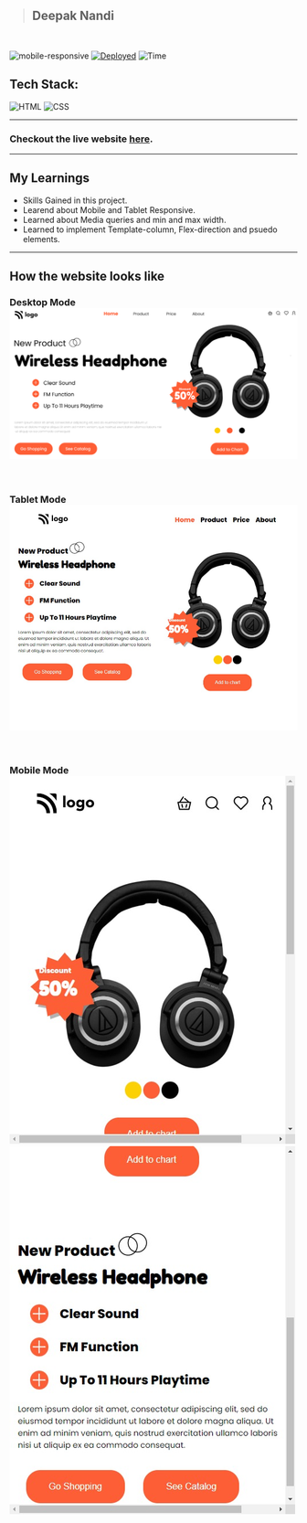 > ## Deepak Nandi

<br/>

![mobile-responsive](https://img.shields.io/badge/Mobile%20Responsive-Yes-red)
[![Deployed](https://img.shields.io/badge/Deployed-Yes-green)](#)
![Time](https://img.shields.io/badge/Time%20Taken-10hrs-green)

## Tech Stack:

![HTML](https://img.shields.io/badge/html-3670A0?style=for-the-badge&logo=html5&logoColor=white)
![CSS](https://img.shields.io/badge/CSS-%234ea94b.svg?style=for-the-badge&logo=css3&logoColor=white)

---

### Checkout the live website [here](https://project07-product.netlify.app/).

---

## My Learnings

-   Skills Gained in this project.
-   Learend about Mobile and Tablet Responsive.
-   Learned about Media queries and min and max width.
-   Learned to implement Template-column, Flex-direction and psuedo elements.

---

## How the website looks like

### Desktop Mode ![Tablet](./thumbnail.png)
<br>

### Tablet Mode ![Mobile](./Tablet%20Thumbnail.png)

<br>

### Mobile Mode ![Mobile](./Mobile-Mode1.png)![Desktop](./Mobile-Mode2.png)
